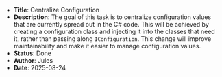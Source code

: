 -   **Title**: Centralize Configuration
-   **Description**: The goal of this task is to centralize configuration values that are currently spread out in the C# code. This will be achieved by creating a configuration class and injecting it into the classes that need it, rather than passing along `IConfiguration`. This change will improve maintainability and make it easier to manage configuration values.
-   **Status**: Done
-   **Author**: Jules
-   **Date**: 2025-08-24
